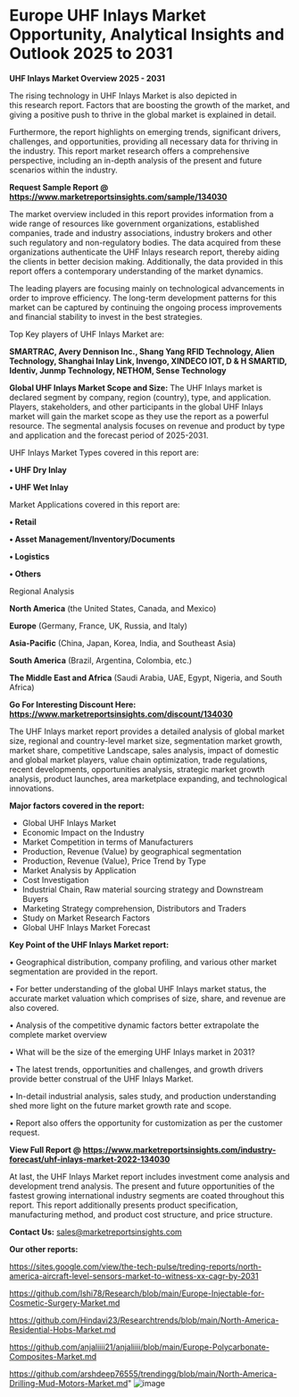 # Europe UHF Inlays Market Opportunity, Analytical Insights and Outlook 2025 to 2031

<Strong> UHF Inlays Market Overview 2025 - 2031</strong>

The rising technology in UHF Inlays Market is also depicted in this research report. Factors that are boosting the growth of the market, and giving a positive push to thrive in the global market is explained in detail.

Furthermore, the report highlights on emerging trends, significant drivers, challenges, and opportunities, providing all necessary data for thriving in the industry. This report market research offers a comprehensive perspective, including an in-depth analysis of the present and future scenarios within the industry.

<strong>Request Sample Report @ <a href=https://www.marketreportsinsights.com/sample/134030>https://www.marketreportsinsights.com/sample/134030</a></strong>

The market overview included in this report provides information from a wide range of resources like government organizations, established companies, trade and industry associations, industry brokers and other such regulatory and non-regulatory bodies. The data acquired from these organizations authenticate the UHF Inlays research report, thereby aiding the clients in better decision making. Additionally, the data provided in this report offers a contemporary understanding of the market dynamics.

The leading players are focusing mainly on technological advancements in order to improve efficiency. The long-term development patterns for this market can be captured by continuing the ongoing process improvements and financial stability to invest in the best strategies.

Top Key players of UHF Inlays Market are:

<strong>SMARTRAC, Avery Dennison Inc., Shang Yang RFID Technology, Alien Technology, Shanghai Inlay Link, Invengo, XINDECO IOT, D & H SMARTID, Identiv, Junmp Technology, NETHOM, Sense Technology</strong>

<strong><b>Global UHF Inlays Market Scope and Size:</b></strong>
The UHF Inlays market is declared segment by company, region (country), type, and application. Players, stakeholders, and other participants in the global UHF Inlays market will gain the market scope as they use the report as a powerful resource. The segmental analysis focuses on revenue and product by type and application and the forecast period of 2025-2031.

UHF Inlays Market Types covered in this report are:

<strong>• UHF Dry Inlay

• UHF Wet Inlay</strong>

Market Applications covered in this report are:

<strong>• Retail

• Asset Management/Inventory/Documents

• Logistics

• Others</strong> 

Regional Analysis

<strong>North America</strong> (the United States, Canada, and Mexico)

<strong>Europe</strong> (Germany, France, UK, Russia, and Italy)

<strong>Asia-Pacific</strong> (China, Japan, Korea, India, and Southeast Asia)

<strong>South America</strong> (Brazil, Argentina, Colombia, etc.)

<strong>The Middle East and Africa</strong> (Saudi Arabia, UAE, Egypt, Nigeria, and South Africa)

<strong>Go For Interesting Discount Here: <a href=https://www.marketreportsinsights.com/discount/134030>https://www.marketreportsinsights.com/discount/134030</a></strong>

The UHF Inlays market report provides a detailed analysis of global market size, regional and country-level market size, segmentation market growth, market share, competitive Landscape, sales analysis, impact of domestic and global market players, value chain optimization, trade regulations, recent developments, opportunities analysis, strategic market growth analysis, product launches, area marketplace expanding, and technological innovations.

<strong><b>Major factors covered in the report:</b></strong>
<ul>
  <li>Global UHF Inlays Market </li>
  <li>Economic Impact on the Industry</li>
  <li>Market Competition in terms of Manufacturers</li>
  <li>Production, Revenue (Value) by geographical segmentation</li>
  <li>Production, Revenue (Value), Price Trend by Type</li>
  <li>Market Analysis by Application</li>
  <li>Cost Investigation</li>
  <li>Industrial Chain, Raw material sourcing strategy and Downstream Buyers</li>
  <li>Marketing Strategy comprehension, Distributors and Traders</li>
  <li>Study on Market Research Factors</li>
  <li>Global UHF Inlays Market Forecast</li>
</ul>

<strong><b>Key Point of the UHF Inlays Market report:</b></strong>

• Geographical distribution, company profiling, and various other market segmentation are provided in the report.

• For better understanding of the global UHF Inlays market status, the accurate market valuation which comprises of size, share, and revenue are also covered.

• Analysis of the competitive dynamic factors better extrapolate the complete market overview

• What will be the size of the emerging UHF Inlays market in 2031?

• The latest trends, opportunities and challenges, and growth drivers provide better construal of the UHF Inlays Market.

• In-detail industrial analysis, sales study, and production understanding shed more light on the future market growth rate and scope.

• Report also offers the opportunity for customization as per the customer request.

<strong><b>View Full Report @ <a href=https://www.marketreportsinsights.com/industry-forecast/uhf-inlays-market-2022-134030>https://www.marketreportsinsights.com/industry-forecast/uhf-inlays-market-2022-134030</a></b></strong>


At last, the UHF Inlays Market report includes investment come analysis and development trend analysis. The present and future opportunities of the fastest growing international industry segments are coated throughout this report. This report additionally presents product specification, manufacturing method, and product cost structure, and price structure.

<strong>Contact Us:</strong>
sales@marketreportsinsights.com

<strong>Our other reports:</strong>

<a href=https://sites.google.com/view/the-tech-pulse/treding-reports/north-america-aircraft-level-sensors-market-to-witness-xx-cagr-by-2031>https://sites.google.com/view/the-tech-pulse/treding-reports/north-america-aircraft-level-sensors-market-to-witness-xx-cagr-by-2031</a>

<a href=https://github.com/Ishi78/Research/blob/main/Europe-Injectable-for-Cosmetic-Surgery-Market.md>https://github.com/Ishi78/Research/blob/main/Europe-Injectable-for-Cosmetic-Surgery-Market.md</a>

<a href=https://github.com/Hindavi23/Researchtrends/blob/main/North-America-Residential-Hobs-Market.md>https://github.com/Hindavi23/Researchtrends/blob/main/North-America-Residential-Hobs-Market.md</a>

<a href=https://github.com/anjaliiii21/anjaliiii/blob/main/Europe-Polycarbonate-Composites-Market.md>https://github.com/anjaliiii21/anjaliiii/blob/main/Europe-Polycarbonate-Composites-Market.md</a>

<a href=https://github.com/arshdeep76555/trendingg/blob/main/North-America-Drilling-Mud-Motors-Market.md>https://github.com/arshdeep76555/trendingg/blob/main/North-America-Drilling-Mud-Motors-Market.md</a>"
![image](https://github.com/user-attachments/assets/6ae379f5-0ae4-4d23-80ba-0f5b36ffad1e)
